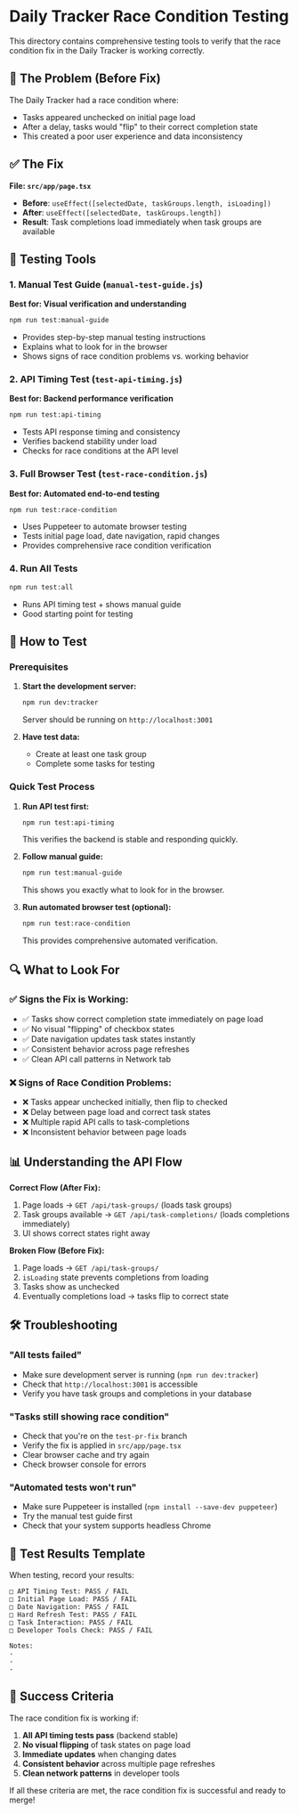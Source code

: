 # Daily Tracker Race Condition Testing

This directory contains comprehensive testing tools to verify that the race condition fix in the Daily Tracker is working correctly.

## 🐛 The Problem (Before Fix)

The Daily Tracker had a race condition where:
- Tasks appeared unchecked on initial page load
- After a delay, tasks would "flip" to their correct completion state
- This created a poor user experience and data inconsistency

## ✅ The Fix

**File: `src/app/page.tsx`**
- **Before**: `useEffect([selectedDate, taskGroups.length, isLoading])`
- **After**: `useEffect([selectedDate, taskGroups.length])`
- **Result**: Task completions load immediately when task groups are available

## 🧪 Testing Tools

### 1. Manual Test Guide (`manual-test-guide.js`)
**Best for: Visual verification and understanding**
```bash
npm run test:manual-guide
```
- Provides step-by-step manual testing instructions
- Explains what to look for in the browser
- Shows signs of race condition problems vs. working behavior

### 2. API Timing Test (`test-api-timing.js`)
**Best for: Backend performance verification**
```bash
npm run test:api-timing
```
- Tests API response timing and consistency
- Verifies backend stability under load
- Checks for race conditions at the API level

### 3. Full Browser Test (`test-race-condition.js`)
**Best for: Automated end-to-end testing**
```bash
npm run test:race-condition
```
- Uses Puppeteer to automate browser testing
- Tests initial page load, date navigation, rapid changes
- Provides comprehensive race condition verification

### 4. Run All Tests
```bash
npm run test:all
```
- Runs API timing test + shows manual guide
- Good starting point for testing

## 🚀 How to Test

### Prerequisites
1. **Start the development server:**
   ```bash
   npm run dev:tracker
   ```
   Server should be running on `http://localhost:3001`

2. **Have test data:**
   - Create at least one task group
   - Complete some tasks for testing

### Quick Test Process
1. **Run API test first:**
   ```bash
   npm run test:api-timing
   ```
   This verifies the backend is stable and responding quickly.

2. **Follow manual guide:**
   ```bash
   npm run test:manual-guide
   ```
   This shows you exactly what to look for in the browser.

3. **Run automated browser test (optional):**
   ```bash
   npm run test:race-condition
   ```
   This provides comprehensive automated verification.

## 🔍 What to Look For

### ✅ Signs the Fix is Working:
- ✅ Tasks show correct completion state immediately on page load
- ✅ No visual "flipping" of checkbox states
- ✅ Date navigation updates task states instantly
- ✅ Consistent behavior across page refreshes
- ✅ Clean API call patterns in Network tab

### ❌ Signs of Race Condition Problems:
- ❌ Tasks appear unchecked initially, then flip to checked
- ❌ Delay between page load and correct task states
- ❌ Multiple rapid API calls to task-completions
- ❌ Inconsistent behavior between page loads

## 📊 Understanding the API Flow

**Correct Flow (After Fix):**
1. Page loads → `GET /api/task-groups/` (loads task groups)
2. Task groups available → `GET /api/task-completions/` (loads completions immediately)
3. UI shows correct states right away

**Broken Flow (Before Fix):**
1. Page loads → `GET /api/task-groups/` 
2. `isLoading` state prevents completions from loading
3. Tasks show as unchecked
4. Eventually completions load → tasks flip to correct state

## 🛠️ Troubleshooting

### "All tests failed"
- Make sure development server is running (`npm run dev:tracker`)
- Check that `http://localhost:3001` is accessible
- Verify you have task groups and completions in your database

### "Tasks still showing race condition"
- Check that you're on the `test-pr-fix` branch
- Verify the fix is applied in `src/app/page.tsx`
- Clear browser cache and try again
- Check browser console for errors

### "Automated tests won't run"
- Make sure Puppeteer is installed (`npm install --save-dev puppeteer`)
- Try the manual test guide first
- Check that your system supports headless Chrome

## 📝 Test Results Template

When testing, record your results:

```
□ API Timing Test: PASS / FAIL
□ Initial Page Load: PASS / FAIL  
□ Date Navigation: PASS / FAIL
□ Hard Refresh Test: PASS / FAIL
□ Task Interaction: PASS / FAIL
□ Developer Tools Check: PASS / FAIL

Notes:
- 
-
-
```

## 🎯 Success Criteria

The race condition fix is working if:
1. **All API timing tests pass** (backend stable)
2. **No visual flipping** of task states on page load
3. **Immediate updates** when changing dates
4. **Consistent behavior** across multiple page refreshes
5. **Clean network patterns** in developer tools

If all these criteria are met, the race condition fix is successful and ready to merge!
